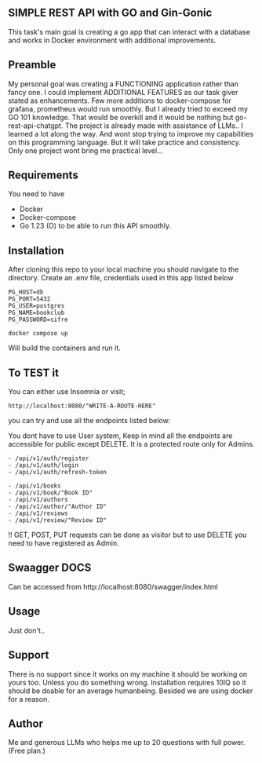 ## SIMPLE REST API with GO and Gin-Gonic
This task's main goal is creating a go app that can interact with a database and works in Docker environment with additional improvements.
## Preamble
My personal goal was creating a FUNCTIONING application rather than fancy one. I could implement ADDITIONAL FEATURES as our task giver stated as enhancements. Few more additions 
to docker-compose for grafana, prometheus would run smoothly. But I already tried to exceed my GO 101 knowledge. That would be overkill and it would be nothing but
go-rest-api-chatgpt. The project is already made with assistance of LLMs.. I learned a lot along the way. And wont stop trying to improve my capabilities on this programming 
language. But it will take practice and consistency. Only one project wont bring me practical level... 

## Requirements
You need to have 
- Docker
- Docker-compose
- Go 1.23 (O)
to be able to run this API smoothly. 

## Installation
 After cloning this repo to your local machine you should navigate to the directory.
 Create an .env file, credentials used in this app listed below
```
PG_HOST=db
PG_PORT=5432
PG_USER=postgres
PG_NAME=bookclub
PG_PASSWORD=sifre

```

```
docker compose up 
```
Will build the containers and run it.

## To TEST it 
You can either use Insomnia or visit; 
```
http://localhost:8080/"WRITE-A-ROUTE-HERE"
```
you can try and use all the endpoints listed below:

You dont have to use User system, Keep in mind all the endpoints are accessible for public except DELETE. It is a protected route only for Admins.
```
- /api/v1/auth/register
- /api/v1/auth/login
- /api/v1/auth/refresh-token

- /api/v1/books
- /api/v1/book/"Book ID"
- /api/v1/authors
- /api/v1/author/"Author ID"
- /api/v1/reviews
- /api/v1/review/"Review ID"
```
!! GET, POST, PUT requests can be done as visitor but to use DELETE you need to have registered as Admin.


## Swaagger DOCS
Can be accessed from http://localhost:8080/swagger/index.html

## Usage
Just don't..

## Support
There is no support since it works on my machine it should be working on yours too. Unless you do something wrong. Installation requires 10IQ so it should be doable for an average humanbeing.
Besided we are using docker for a reason.

## Author
Me and generous LLMs who helps me up to 20 questions with full power. (Free plan.)
